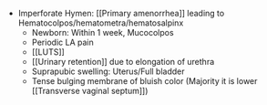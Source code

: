 - Imperforate Hymen: [[Primary amenorrhea]] leading to Hematocolpos/hematometra/hematosalpinx
	- Newborn: Within 1 week, Mucocolpos
	- Periodic LA pain
	- [[LUTS]] 
	- [[Urinary retention]] due to elongation of urethra
	- Suprapubic swelling: Uterus/Full bladder
	- Tense bulging membrane of bluish color (Majority it is lower [[Transverse vaginal septum]])